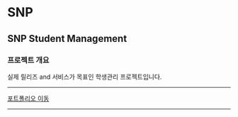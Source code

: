 <h1>SNP</h1>
<h2>SNP Student Management</h2>

<h3>프로젝트 개요</h3>
<div>실제 릴리즈 and 서비스가 목표인 학생관리 프로젝트입니다.</div>

---

<a href=“https://languid-throat-6e5.notion.site/SNP-70-004e4072cd504a79b9a7ea4a5ccdbbb4”>포트폴리오 이동</a>

---
